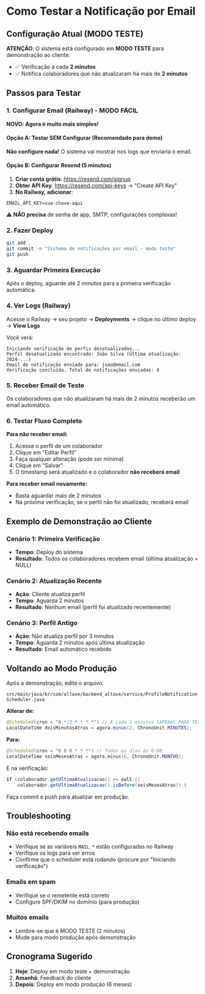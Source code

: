 # Como Testar a Notificação por Email

## Configuração Atual (MODO TESTE)

**ATENÇÃO**: O sistema está configurado em **MODO TESTE** para demonstração ao cliente:
- ✅ Verificação a cada **2 minutos**
- ✅ Notifica colaboradores que não atualizaram há mais de **2 minutos**

## Passos para Testar

### 1. Configurar Email (Railway) - MODO FÁCIL

**NOVO: Agora é muito mais simples!** 

#### Opção A: Testar SEM Configurar (Recomendado para demo)
**Não configure nada!** O sistema vai mostrar nos logs que enviaria o email.

#### Opção B: Configurar Resend (5 minutos)

1. **Criar conta grátis**: https://resend.com/signup
2. **Obter API Key**: https://resend.com/api-keys → "Create API Key"
3. **No Railway, adicionar**:
```
EMAIL_API_KEY=sua-chave-aqui
```

⚠️ **NÃO precisa** de senha de app, SMTP, configurações complexas!

### 2. Fazer Deploy

```bash
git add .
git commit -m "Sistema de notificações por email - modo teste"
git push
```

### 3. Aguardar Primeira Execução

Após o deploy, aguarde até 2 minutos para a primeira verificação automática.

### 4. Ver Logs (Railway)

Acesse o Railway → seu projeto → **Deployments** → clique no último deploy → **View Logs**

Você verá:
```
Iniciando verificação de perfis desatualizados...
Perfil desatualizado encontrado: João Silva (Última atualização: 2024-...)
Email de notificação enviado para: joao@email.com
Verificação concluída. Total de notificações enviadas: X
```

### 5. Receber Email de Teste

Os colaboradores que não atualizaram há mais de 2 minutos receberão um email automático.

### 6. Testar Fluxo Completo

**Para não receber email:**
1. Acesse o perfil de um colaborador
2. Clique em "Editar Perfil"
3. Faça qualquer alteração (pode ser mínima)
4. Clique em "Salvar"
5. O timestamp será atualizado e o colaborador **não receberá email**

**Para receber email novamente:**
- Basta aguardar mais de 2 minutos
- Na próxima verificação, se o perfil não foi atualizado, receberá email

## Exemplo de Demonstração ao Cliente

### Cenário 1: Primeira Verificação
- **Tempo**: Deploy do sistema
- **Resultado**: Todos os colaboradores recebem email (última atualização = NULL)

### Cenário 2: Atualização Recente
- **Ação**: Cliente atualiza perfil
- **Tempo**: Aguarda 2 minutos
- **Resultado**: Nenhum email (perfil foi atualizado recentemente)

### Cenário 3: Perfil Antigo
- **Ação**: Não atualiza perfil por 3 minutos
- **Tempo**: Aguarda 2 minutos após última atualização
- **Resultado**: Email automático recebido

## Voltando ao Modo Produção

Após a demonstração, edite o arquivo:

`src/main/java/br/com/altave/backend_altave/service/ProfileNotificationScheduler.java`

**Alterar de:**
```java
@Scheduled(cron = "0 */2 * * * *") // A cada 2 minutos (APENAS PARA TESTE presta atencao aqui cleber pelo amor de deus)
LocalDateTime doisMinutosAtras = agora.minus(2, ChronoUnit.MINUTES);
```

**Para:**
```java
@Scheduled(cron = "0 0 8 * * *") // Todos os dias às 8:00
LocalDateTime seisMesesAtras = agora.minus(6, ChronoUnit.MONTHS);
```

E na verificação:
```java
if (colaborador.getUltimaAtualizacao() == null || 
    colaborador.getUltimaAtualizacao().isBefore(seisMesesAtras)) {
```

Faça commit e push para atualizar em produção.

## Troubleshooting

### Não está recebendo emails
- Verifique se as variáveis `MAIL_*` estão configuradas no Railway
- Verifique os logs para ver erros
- Confirme que o scheduler está rodando (procure por "Iniciando verificação")

### Emails em spam
- Verifique se o remetente está correto
- Configure SPF/DKIM no domínio (para produção)

### Muitos emails
- Lembre-se que é MODO TESTE (2 minutos)
- Mude para modo produção após demonstração

## Cronograma Sugerido

1. **Hoje**: Deploy em modo teste + demonstração
2. **Amanhã**: Feedback do cliente
3. **Depois**: Deploy em modo produção (6 meses)

